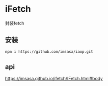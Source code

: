 # iFetch
封装fetch
## 安装
 ``` bash
 npm i https://github.com/imsasa/iaop.git
 ```
## api
https://imsasa.github.io/ifetch/IFetch.html#body